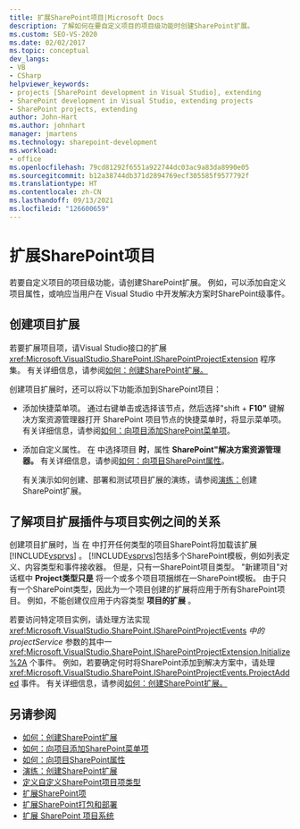 ```yaml
---
title: 扩展SharePoint项目|Microsoft Docs
description: 了解如何在要自定义项目的项目级功能时创建SharePoint扩展。
ms.custom: SEO-VS-2020
ms.date: 02/02/2017
ms.topic: conceptual
dev_langs:
- VB
- CSharp
helpviewer_keywords:
- projects [SharePoint development in Visual Studio], extending
- SharePoint development in Visual Studio, extending projects
- SharePoint projects, extending
author: John-Hart
ms.author: johnhart
manager: jmartens
ms.technology: sharepoint-development
ms.workload:
- office
ms.openlocfilehash: 79cd81292f6551a922744dc03ac9a83da8990e05
ms.sourcegitcommit: b12a38744db371d2894769ecf305585f9577792f
ms.translationtype: HT
ms.contentlocale: zh-CN
ms.lasthandoff: 09/13/2021
ms.locfileid: "126600659"
---
```

# <a name="extend-sharepoint-projects"></a>扩展SharePoint项目
  若要自定义项目的项目级功能，请创建SharePoint扩展。 例如，可以添加自定义项目属性，或响应当用户在 Visual Studio 中开发解决方案时SharePoint级事件。

## <a name="create-project-extensions"></a>创建项目扩展
 若要扩展项目项，请Visual Studio接口的扩展 <xref:Microsoft.VisualStudio.SharePoint.ISharePointProjectExtension> 程序集。 有关详细信息，请参阅[如何：创建SharePoint扩展。](../sharepoint/how-to-create-a-sharepoint-project-extension.md)

 创建项目扩展时，还可以将以下功能添加到SharePoint项目：

- 添加快捷菜单项。 通过右键单击或选择该节点，然后选择"shift   + **F10"** 键解决方案资源管理器打开 SharePoint 项目节点的快捷菜单时，将显示菜单项。 有关详细信息，请参阅[如何：向项目添加SharePoint菜单项](../sharepoint/how-to-add-a-shortcut-menu-item-to-sharepoint-projects.md)。

- 添加自定义属性。 在 中选择项目 **时**，属性 **SharePoint"解决方案资源管理器。** 有关详细信息，请参阅[如何：向项目SharePoint属性](../sharepoint/how-to-add-a-property-to-sharepoint-projects.md)。

  有关演示如何创建、部署和测试项目扩展的演练，请参阅[演练：](../sharepoint/walkthrough-creating-a-sharepoint-project-extension.md)创建SharePoint扩展。

## <a name="understand-the-relationship-between-project-extensions-and-project-instances"></a>了解项目扩展插件与项目实例之间的关系
 创建项目扩展时，当 在 中打开任何类型的项目SharePoint将加载该扩展 [!INCLUDE[vsprvs](../sharepoint/includes/vsprvs-md.md)] 。 [!INCLUDE[vsprvs](../sharepoint/includes/vsprvs-md.md)]包括多个SharePoint模板，例如列表定义、内容类型和事件接收器。 但是，只有一SharePoint项目类型。 "新建项目"对话框中 **Project类型只是** 将一个或多个项目项捆绑在一SharePoint模板。 由于只有一个SharePoint类型，因此为一个项目创建的扩展将应用于所有SharePoint项目。 例如，不能创建仅应用于内容类型 **项目的扩展** 。

 若要访问特定项目实例，请处理方法实现 <xref:Microsoft.VisualStudio.SharePoint.ISharePointProjectEvents> *中的 projectService* 参数的其中一 <xref:Microsoft.VisualStudio.SharePoint.ISharePointProjectExtension.Initialize%2A> 个事件。 例如，若要确定何时将SharePoint添加到解决方案中，请处理 <xref:Microsoft.VisualStudio.SharePoint.ISharePointProjectEvents.ProjectAdded> 事件。 有关详细信息，请参阅[如何：创建SharePoint扩展。](../sharepoint/how-to-create-a-sharepoint-project-extension.md)

## <a name="see-also"></a>另请参阅
- [如何：创建SharePoint扩展](../sharepoint/how-to-create-a-sharepoint-project-extension.md)
- [如何：向项目添加SharePoint菜单项](../sharepoint/how-to-add-a-shortcut-menu-item-to-sharepoint-projects.md)
- [如何：向项目SharePoint属性](../sharepoint/how-to-add-a-property-to-sharepoint-projects.md)
- [演练：创建SharePoint扩展](../sharepoint/walkthrough-creating-a-sharepoint-project-extension.md)
- [定义自定义SharePoint项目项类型](../sharepoint/defining-custom-sharepoint-project-item-types.md)
- [扩展SharePoint项](../sharepoint/extending-sharepoint-project-items.md)
- [扩展SharePoint打包和部署](../sharepoint/extending-sharepoint-packaging-and-deployment.md)
- [扩展 SharePoint 项目系统](../sharepoint/extending-the-sharepoint-project-system.md)
